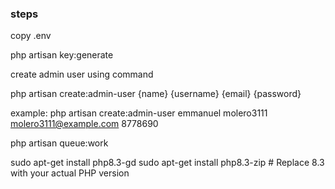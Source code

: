 ### steps

copy .env

php artisan key:generate

create admin user using command 

php artisan create:admin-user {name} {username} {email} {password}


example: php artisan create:admin-user emmanuel molero3111 molero3111@example.com 8778690


php artisan queue:work

sudo apt-get install php8.3-gd
sudo apt-get install php8.3-zip  # Replace 8.3 with your actual PHP version

